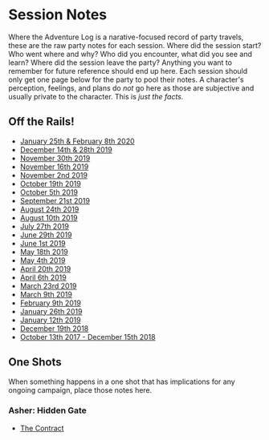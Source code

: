 <!-- TITLE: Session Notes -->
<!-- SUBTITLE: who, what, when, where, and how much? -->

# Session Notes
Where the Adventure Log is a narative-focused record of party travels, these are the raw party notes for each session. Where did the session start? Who went where and why? Who did you encounter, what did you see and learn? Where did the session leave the party? Anything you want to remember for future reference should end up here. Each session should only get one page below for the party to pool their notes. A character's perception, feelings, and plans do _not_ go here as those are subjective and usually private to the character. This is _just the facts._ 

## Off the Rails!

* [January 25th & February 8th 2020](2020-01-25-02-08)
* [December 14th & 28th 2019](2019-12-14-28)
* [November 30th 2019](2019-11-30)
* [November 16th 2019](2019-11-16)
* [November 2nd 2019](2019-11-02)
* [October 19th 2019](2019-10-19)
* [October 5th 2019](2019-10-05)
* [September 21st 2019](2019-09-21)
* [August 24th 2019](2019-08-24)
* [August 10th 2019](2019-08-10)
* [July 27th 2019](2019-07-27)
* [June 29th 2019](2019-06-29)
* [June 1st 2019](2019-06-01)
* [May 18th 2019](2019-05-18)
* [May 4th 2019](2019-05-04)
* [April 20th 2019](2019-04-20)
* [April 6th 2019](2019-04-06)
* [March 23rd 2019](2019-03-23)
* [March 9th 2019](2019-03-09)
* [February 9th 2019](2019-02-09)
* [January 26th 2019](2019-01-26)
* [January 12th 2019](2019-01-12)
* [December 19th 2018](2018-12-19)
* [October 13th 2017 - December 15th 2018](2017-10-13-2018-12-15)

## One Shots
When something happens in a one shot that has implications for any ongoing campaign, place those notes here.

### Asher: Hidden Gate
* [The Contract](2019-06-15-asher-contract)